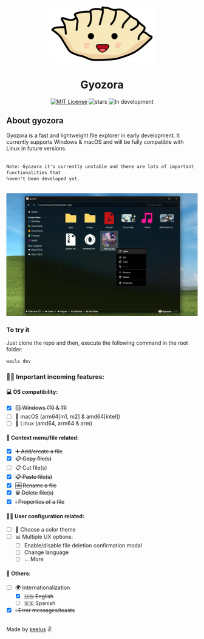 <p align="center">
  <img src=".github/gyozora.png" alt="Logo" height=150 />
</p>

<h1 align="center">Gyozora</h1>

<p align="center">
  <a href="./LICENSE.md"><img src="https://img.shields.io/badge/⚖️ license-GNU%20GPL%20v3.0-blue" alt="MIT License"></a>
  <img src="https://img.shields.io/github/stars/keelus/gyozora?color=red&logo=github" alt="stars">
  <img src="https://img.shields.io/badge/🚧 In%20development-FCBA03" alt="In development" />
</p>

<h2>About gyozora</h2>
Gyozora is a fast and lightweight file explorer in early development. It currently supports Windows & macOS and will be fully compatible with Linux in future versions. <br /><br />

```
Note: Gyozora it's currently unstable and there are lots of important functionalities that
haven't been developed yet.
```
<br />

<img src=".github/gyozora_screenshot.webp"  alt="Gyozora screenshot" />

### To try it
Just clone the repo and then, execute the following command in the root folder:
```bash
wails dev
```

### 🥟📂 Important incoming features:

#### 💻 OS compatibility:
- [x] ~~🪟 Windows (10 & 11)~~
- [ ] 🍎 macOS (arm64[m1, m2] & amd64[intel])
- [ ] 🐧 Linux (amd64, arm64 & arm)

#### 📄 Context menu/file related:
- [x] ~~➕ Add/create a file~~
- [x] ~~📋 Copy file(s)~~
- [ ] 📋 Cut file(s)
- [x] ~~📋 Paste file(s)~~
- [x] ~~🆔 Rename a file~~
- [x] ~~🗑️ Delete file(s)~~
- [x] ~~ℹ️ Properties of a file~~

#### 🧑‍💻 User configuration related:
- [ ] 🎨 Choose a color theme
- [ ] 📊 Multiple UX options:
  - [ ] Enable/disable file deletion confirmation modal
  - [ ] Change language
  - [ ] ... More

#### 🥟 Others:
- [ ] 🌍 Internationalization
  - [x] ~~🇺🇸 English~~
  - [ ] 🇪🇸 Spanish
- [x] ~~ℹ️ Error messages/toasts~~

<br />
Made by <a href="https://github.com/keelus">keelus</a> ✌️